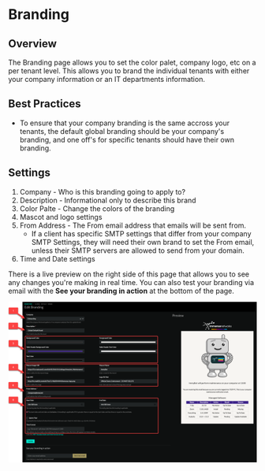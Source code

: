 # Branding

## Overview
The Branding page allows you to set the color palet, company logo, etc on a per tenant level. This allows you to brand the individual tenants with either your company information or an IT departments information.

## Best Practices
- To ensure that your company branding is the same accross your tenants, the default global branding should be your company's branding, and one off's for specific tenants should have their own branding.

## Settings
1. Company - Who is this branding going to apply to?
2. Description - Informational only to describe this brand
3. Color Palte - Change the colors of the branding
4. Mascot and logo settings
5. From Address - The From email address that emails will be sent from.
   - If a client has specific SMTP settings that differ from your company SMTP Settings, they will need their own brand to set the From email, unless their SMTP servers are allowed to send from your domain.
6. Time and Date settings

There is a live preview on the right side of this page that allows you to see any changes you're making in real time. You can also test your branding via email with the **See your branding in action** at the bottom of the page.

![Branding](./BrandingSettings.png)